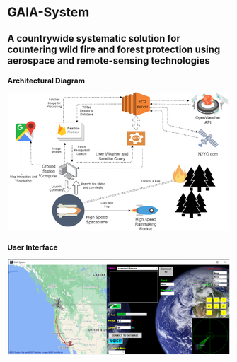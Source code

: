 # GAIA-System

## A countrywide systematic solution for countering wild fire and forest protection using aerospace and remote-sensing technologies

### Architectural Diagram
<p align="center">
  <img src="GAIA System.png" width="500" title="Architectural Diagram">
</p>

### User Interface
<p align="center">
  <img src="User Interface.png" width="500" title="User Interface">
</p>
